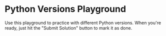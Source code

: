 # Python Versions Playground

Use this playground to practice with different Python versions. When you're ready, just hit the "Submit Solution" button to mark it as done.
